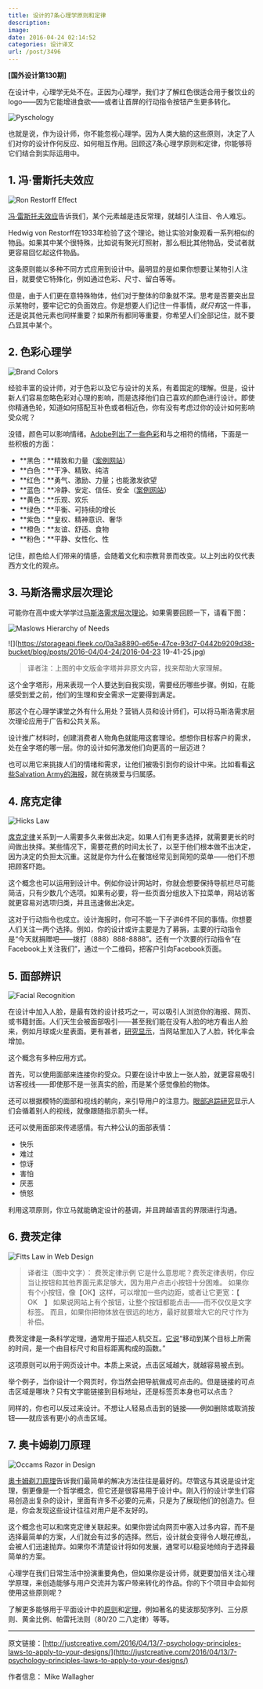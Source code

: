 ```yaml
---
title: 设计的7条心理学原则和定律
description: 
image: 
date: 2016-04-24 02:14:52
categories: 设计译文
url: /post/3496
---
```


**[国外设计第130期]**

在设计中，心理学无处不在。正因为心理学，我们才了解红色很适合用于餐饮业的logo——因为它能增进食欲——或者让首屏的行动指令按钮产生更多转化。

![Pyschology](http://justcreative.com/wp-content/uploads/2016/03/pyschology.gif "pyschology")

也就是说，作为设计师，你不能忽视心理学。因为人类大脑的这些原则，决定了人们对你的设计作何反应、如何相互作用。回顾这7条心理学原则和定律，你能够将它们结合到实际运用中。

## 1. 冯·雷斯托夫效应

![Ron Restorff Effect](http://justcreative.com/wp-content/uploads/2016/03/ron-restorff-effect.jpg "ron-restorff-effect")

[冯·雷斯托夫效应](https://en.wikipedia.org/wiki/Von_Restorff_effect "Von Restorff")告诉我们，某个元素越是违反常理，就越引人注目、令人难忘。

Hedwig von Restorff在1933年检验了这个理论。她让实验对象观看一系列相似的物品。如果其中某个很特殊，比如说有聚光灯照射，那么相比其他物品，受试者就更容易回忆起这件物品。

这条原则能以多种不同方式应用到设计中。最明显的是如果你想要让某物引人注目，就要使它特殊化，例如通过色彩、尺寸、留白等等。

但是，由于人们更在意特殊物体，他们对于整体的印象就不深。思考是否要突出显示某物时，要牢记它的负面效应。你是想要人们记住一件事情，*就只有*这一件事，还是说其他元素也同样重要？如果所有都同等重要，你希望人们全部记住，就不要凸显其中某个。

## 2. 色彩心理学

![Brand Colors](http://justcreative.com/wp-content/uploads/2016/03/brand-colors-640x1317.jpg "brand-colors")

经验丰富的设计师，对于色彩以及它与设计的关系，有着固定的理解。但是，设计新人们容易忽略色彩对心理的影响，而是选择他们自己喜欢的颜色进行设计。即使你精通色轮，知道如何搭配互补色或者相近色，你有没有考虑过你的设计如何影响受众呢？

没错，颜色可以影响情绪。[Adobe列出了一些色彩](http://blogs.adobe.com/dreamweaver/2015/10/the-psychology-and-emotion-behind-color-in-web-design.html "Color Pyschology")和与之相符的情绪，下面是一些积极的方面：

- **黑色：**精致和力量（[案例网站](http://www.vibe.com/ "Vibe")）
- **白色：**干净、精致、纯洁
- **红色：**勇气、激励、力量；也能激发欲望
- **蓝色：**冷静、安定、信任、安全（[案例网站](https://hostingfacts.com "Blue Site")）
- **黄色：**乐观、欢乐
- **绿色：**平衡、可持续的增长
- **紫色：**皇权、精神意识、奢华
- **橙色：**友谊、舒适、食物
- **粉色：**平静、女性化、性

记住，颜色给人们带来的情感，会随着文化和宗教背景而改变。以上列出的仅代表西方文化的观点。

## 3. 马斯洛需求层次理论

可能你在高中或大学学过[马斯洛需求层次理论](https://en.wikipedia.org/wiki/Maslow%27s_hierarchy_of_needs "Maslows")。如果需要回顾一下，请看下图：

![Maslows Hierarchy of Needs](http://justcreative.com/wp-content/uploads/2016/03/Maslows_Hierarchy_of_Needs-640x480.png "Maslow")

![](https://storageapi.fleek.co/0a3a8890-e65e-47ce-93d7-0442b9209d38-bucket/blog/posts/2016-04/04-24/2016-04-23 19-41-25.jpg)

> 译者注：上图的中文版金字塔并非原文内容，找来帮助大家理解。

这个金字塔形，用来表现一个人要达到自我实现，需要经历哪些步骤。例如，在能感受到爱之前，他们的生理和安全需求一定要得到满足。

那这个在心理学课堂之外有什么用处？营销人员和设计师们，可以将马斯洛需求层次理论应用于广告和公共关系。

设计推广材料时，创建消费者人物角色就能用这套理论。想想你目标客户的需求，处在金字塔的哪一层。你的设计如何激发他们向更高的一层迈进？

也可以用它来挑拨人们的情绪和需求，让他们被吸引到你的设计中来。比如看看[这些Salvation Army的海报](http://theinspirationroom.com/daily/2006/salvation-army-invisible/)，就在挑拨爱与归属感。

## 4. 席克定律

![Hicks Law](http://justcreative.com/wp-content/uploads/2016/03/hicks-law.gif "hicks-law")

[席克定律](https://en.wikipedia.org/wiki/Hick%27s_law "Hicks Law")关系到一人需要多久来做出决定。如果人们有更多选择，就需要更长的时间做出抉择。某些情况下，需要花费的时间太长了，以至于他们根本做不出决定，因为决定的负担太沉重。这就是你为什么在餐馆经常见到简短的菜单——他们不想把顾客吓跑。

这个概念也可以运用到设计中。例如你设计网站时，你就会想要保持导航栏尽可能简洁，只有少数几个选项。如果有必要，将一些页面分组放入下拉菜单，网站访客就更容易对选项归类，并且迅速做出决定。

这对于行动指令也成立。设计海报时，你可不能一下子讲6件不同的事情。你想要人们关注一两个选择。例如，你的设计或许主要是为了募捐，主要的行动指令是“今天就捐赠吧——拨打（888）888-8888”。还有一个次要的行动指令“在Facebook上关注我们”，通过一个二维码，把客户引向Facebook页面。

## 5. 面部辨识

![Facial Recognition](http://justcreative.com/wp-content/uploads/2016/03/human-face.jpg "human-face")

在设计中加入人脸，是最有效的设计技巧之一，可以吸引人浏览你的海报、网页、或书籍封面。人们天生会被面部吸引——甚至我们能在没有人脸的地方看出人脸来，例如月球或火星表面。更有甚者，[研究显示](https://blog.kissmetrics.com/boost-conversions-using-images/ "Faces")，当网站里加入了人脸，转化率会增加。

这个概念有多种应用方式。

首先，可以使用面部来连接你的受众。只要在设计中放上一张人脸，就更容易吸引访客视线——即使那不是一张真实的脸，而是某个感觉像脸的物体。

还可以根据模特的面部和视线的朝向，来引导用户的注意力。[眼部追踪研究](http://www.ncbi.nlm.nih.gov/pubmed/22512343 "Eye Tracking Studies")显示人们会循着别人的视线，就像跟随指示箭头一样。

还可以使用面部来传递感情。有六种公认的面部表情：

- 快乐
- 难过
- 惊讶
- 害怕
- 厌恶
- 愤怒

利用这项原则，你立马就能确定设计的基调，并且跨越语言的界限进行沟通。

## 6. 费茨定律

![Fitts Law in Web Design](http://justcreative.com/wp-content/uploads/2016/03/fitts-law-web-design.jpg "fitts-law-web-design")

> 译者注（图中文字）：
> 费茨定律示例
> 它是什么意思呢？费茨定律表明，你应当让按钮和其他界面元素足够大，因为用户点击小按钮十分困难。
> 如果你有个小按钮，像【OK】这样，可以增加一些内边距，或者让它更宽：【　OK　】
> 如果说网站上有个按钮，让整个按钮都能点击——而不仅仅是文字标签。
> 而且，如果你把物体放在很远的地方，最好就要增大它的尺寸作为补偿。

费茨定律是一条科学定理，通常用于描述人机交互。[它说](https://books.google.com/books?id=l0QPECGQySYC&pg=PA98&lpg=PA98&dq=The+time+required+to+move+to+a+target+is+a+function+of+the+target+size+and+distance+to+the+target.&source=bl&ots=_O0f0gBeGx&sig=cnDyfh4Av5YSbQDhqdvy9HdIbTA&hl=en&sa=X&ved=0ahUKEwi9soXFs9LJAhXE4SYKHZrlBukQ6AEIJjAC#v=onepage&q=The%20time%20required%20to%20move%20to%20a%20target%20is%20a%20function%20of%20the%20target%20size%20and%20distance%20to%20the%20target.&f=false)“移动到某个目标上所需的时间，是一个由目标尺寸和目标距离构成的函数。”

这项原则可以用于网页设计中。本质上来说，点击区域越大，就越容易被点到。

举个例子，当你设计一个网页时，你当然会把导航做成可点击的。但是链接的可点击区域是哪块？只有文字能链接到目标地址，还是标签页本身也可以点击？

同样的，你也可以反过来设计。不想让人轻易点击到的链接——例如删除或取消按钮——就应该有更小的点击区域。

## 7. 奥卡姆剃刀原理

![Occams Razor in Design](http://justcreative.com/wp-content/uploads/2016/03/occams-razor-design1.jpg "occams-razor-design")

[奥卡姆剃刀原理](http://www.webdesignerdepot.com/2010/07/occams-razor-a-great-principle-for-designers/ "Occams Razor")告诉我们最简单的解决方法往往是最好的。尽管这与其说是设计定理，倒更像是一个哲学概念，但它还是很容易用于设计中。刚入行的设计学生们容易创造出复杂的设计，里面有许多不必要的元素，只是为了展现他们的创造力。但是，你会发现这些设计往往对用户是不友好的。

这个概念也可以和席克定律关联起来。如果你尝试向网页中塞入过多内容，而不是选择最简单的方案，人们就会有过多的选择。然后，设计就会变得令人眼花缭乱，会被人们迅速抛弃。如果你不清楚设计将如何发展，通常可以稳妥地倾向于选择最简单的方案。

心理学在我们日常生活中扮演重要角色，但如果你是设计师，就更要加倍关注心理学原理，来创造能够与用户交流并为客户带来转化的作品。你的下个项目中会如何使用这些原则呢？

了解更多能够用于平面设计中的[原则](http://www.onextrapixel.com/2011/06/09/12-laws-and-principles-to-aid-you-in-your-design/ "Graphic Design Laws & Principles")和[定理](http://3.7designs.co/blog/2010/07/ten-laws-to-design-by/ "Graphic Design Laws & Principles")，例如著名的斐波那契序列、三分原则、黄金比例、帕雷托法则（80/20 二八定律）等等。

---

原文链接：[http://justcreative.com/2016/04/13/7-psychology-principles-laws-to-apply-to-your-designs/](http://justcreative.com/2016/04/13/7-psychology-principles-laws-to-apply-to-your-designs/)

作者信息：
Mike Wallagher